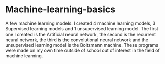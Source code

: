 # Machine-learning-basics
A few machine learning models. I created 4 machine learning models, 3 Supervised learning models and 1 unsupervised learning model. The first one I created is the Artificial neural network, the second is the recurrent neural network, the third is the convolutional neural network and the unsupervised learning model is the Boltzmann machine. These programs were made on my own time outside of school out of interest in the field of machine learning.
